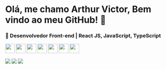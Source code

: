 # Olá, me chamo Arthur Victor, Bem vindo ao meu GitHub! 👋
### 🚀 Desenvolvedor Front-end | React JS, JavaScript, TypeScript
   <img src="https://cdn.jsdelivr.net/gh/devicons/devicon/icons/html5/html5-original.svg" width="30" height="30" />      <img src="https://cdn.jsdelivr.net/gh/devicons/devicon/icons/css3/css3-original.svg" width="30" height="30" />      <img src="https://cdn.jsdelivr.net/gh/devicons/devicon/icons/javascript/javascript-original.svg" width="30" height="30"/>      <img src="https://cdn.jsdelivr.net/gh/devicons/devicon/icons/typescript/typescript-original.svg" width="30" height="30" />      <img src="https://cdn.jsdelivr.net/gh/devicons/devicon/icons/react/react-original.svg" width="30" height="30" />      <img src="https://cdn.jsdelivr.net/gh/devicons/devicon/icons/bootstrap/bootstrap-original.svg" width="30" height="30" />      <img src="https://cdn.jsdelivr.net/gh/devicons/devicon/icons/angularjs/angularjs-original.svg" width="30" height="30" />
<br>
<div>
<a href="https://instagram.com/arthurvictorsa" target="_blank"><img loading="lazy" src="https://img.shields.io/badge/-Instagram-%23E4405F?style=for-the-badge&logo=instagram&logoColor=white" target="_blank"></a>
<a href = "mailto:arthurvicttorpe@gmail.com"><img loading="lazy" src="https://img.shields.io/badge/Gmail-D14836?style=for-the-badge&logo=gmail&logoColor=white" target="_blank"></a>
<a href="https://www.linkedin.com/in/arthurvictorsa" target="_blank"><img loading="lazy" src="https://img.shields.io/badge/-LinkedIn-%230077B5?style=for-the-badge&logo=linkedin&logoColor=white" target="_blank"></a>   
</div>
